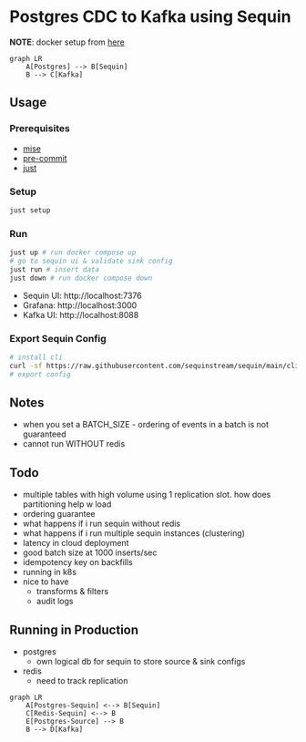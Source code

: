 # Postgres CDC to Kafka using Sequin

__NOTE__: docker setup from [here](https://github.com/sequinstream/sequin/tree/main/docker)

```mermaid
graph LR
    A[Postgres] --> B[Sequin]
    B --> C[Kafka]
```

## Usage
### Prerequisites
- [mise](https://mise.run/)
- [pre-commit](https://pre-commit.com/)
- [just](https://just.systems/)

### Setup
```bash
just setup
```

### Run
```bash
just up # run docker compose up
# go to sequin ui & validate sink config
just run # insert data
just down # run docker compose down
```

- Sequin UI: http://localhost:7376
- Grafana: http://localhost:3000
- Kafka UI: http://localhost:8088

### Export Sequin Config
```bash
# install cli
curl -sf https://raw.githubusercontent.com/sequinstream/sequin/main/cli/installer.sh | sh
# export config

```

## Notes
- when you set a BATCH_SIZE - ordering of events in a batch is not guaranteed
- cannot run WITHOUT redis

## Todo
- multiple tables with high volume using 1 replication slot. how does partitioning help w load
- ordering guarantee
- what happens if i run sequin without redis
- what happens if i run multiple sequin instances (clustering)
- latency in cloud deployment
- good batch size at 1000 inserts/sec
- idempotency key on backfills
- running in k8s
- nice to have
    - transforms & filters
    - audit logs

## Running in Production
- postgres
  - own logical db for sequin to store source & sink configs
- redis
  - need to track replication

```mermaid
graph LR
    A[Postgres-Sequin] <--> B[Sequin]
    C[Redis-Sequin] <--> B
    E[Postgres-Source] --> B
    B --> D[Kafka]
```
